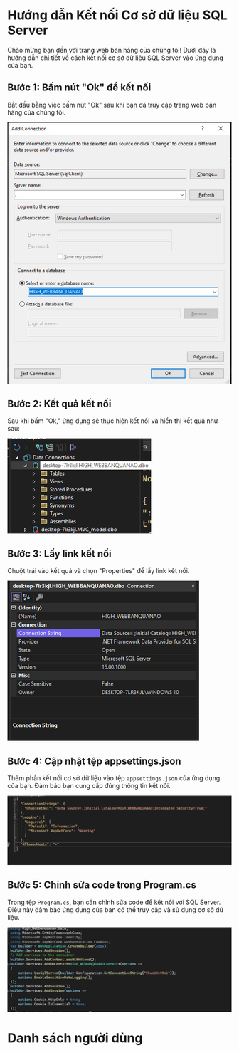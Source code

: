 # Hướng dẫn Kết nối Cơ sở dữ liệu SQL Server

Chào mừng bạn đến với trang web bán hàng của chúng tôi! Dưới đây là hướng dẫn chi tiết về cách kết nối cơ sở dữ liệu SQL Server vào ứng dụng của bạn.

## Bước 1: Bấm nút "Ok" để kết nối

Bắt đầu bằng việc bấm nút "Ok" sau khi bạn đã truy cập trang web bán hàng của chúng tôi.

![Bấm nút Ok](./High_Webbanquanao/wwwroot/Asset/img/z4667818641767_3c853dd6fc2b7bb4f9955213582f890c.jpg)

## Bước 2: Kết quả kết nối

Sau khi bấm "Ok," ứng dụng sẽ thực hiện kết nối và hiển thị kết quả như sau:

![Kết nối thành công](./High_Webbanquanao/wwwroot/Asset/img/z4667960191440_da18ed8b15d3f8d4aee740e9088e0da7.jpg)

## Bước 3: Lấy link kết nối

Chuột trái vào kết quả và chọn "Properties" để lấy link kết nối.

![Chọn Properties](./High_Webbanquanao/wwwroot/Asset/img/z4667959045597_b89034645d35d5a353a2764419c083de.jpg)

## Bước 4: Cập nhật tệp appsettings.json

Thêm phần kết nối cơ sở dữ liệu vào tệp `appsettings.json` của ứng dụng của bạn. Đảm bảo bạn cung cấp đúng thông tin kết nối.

![Thêm kết nối vào appsettings.json](./High_Webbanquanao/wwwroot/Asset/img/z4667954802048_8496b299abc841666abe9bc6d0af3dd7.jpg)

## Bước 5: Chỉnh sửa code trong Program.cs

Trong tệp `Program.cs`, bạn cần chỉnh sửa code để kết nối với SQL Server. Điều này đảm bảo ứng dụng của bạn có thể truy cập và sử dụng cơ sở dữ liệu.

![Chỉnh sửa code trong Program.cs](./High_Webbanquanao/wwwroot/Asset/img/z4667976732120_ac0ac15a3579ac09879d00213694859d.jpg)

# Danh sách người dùng
